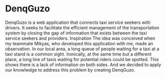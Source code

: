 # DenqGuzo
  DenqGuzo is a web application that connects taxi service seekers with drivers. It seeks to facilitate the efficient management of the transportation system by closing the gap of information that exists between the taxi service seekers and providers. 
  Inspiration
    The idea was conceived when my teammate Mikyas, who developed this application with me, made an observation. In our local area, a long queue of people waiting for a taxi at a taxi stand is a common sight. Ironically, at the same time but a different place, a long line of taxis waiting for potential riders could be spotted. This shows there is a lack of information on both sides. And we decided to apply our knowlwdge to address this problem by creating DenqGuzo. 


